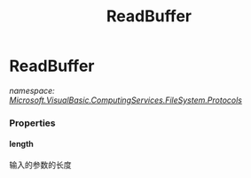 ﻿---
title: ReadBuffer
---

# ReadBuffer
_namespace: [Microsoft.VisualBasic.ComputingServices.FileSystem.Protocols](N-Microsoft.VisualBasic.ComputingServices.FileSystem.Protocols.html)_





### Properties

#### length
输入的参数的长度

